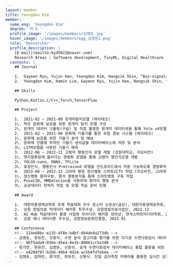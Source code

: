 ```yaml
--- 
layout: member 
title: Yeongdon Kim 
member:
  name_eng: 'Yeongdon Kim'
  degree: 'M.S.'
  profile_image: '/images/members/김영돈.jpg'
  hover_image: '/images/members/egg_김영돈2.png'
  role: 'Researcher'
  profile_description: |
    [E-mail](mailto:kyd5022@naver.com)
    Research Areas : Software development, TinyML, Digital Healthcare
  contents: |
    ## Journal
    
    1.  Gayeon Ryu, Yujin Han, Yeongdon Kim, Hangsik Shin, “Bio-signals and result feature analysis to leverage public polysomnography database integration,” The 64th Korea Society of Medical and Biological Engineering Fall Conference 2024, Swiss Grand Hotel, Seoul, Korea (Nov. 2024)
    2.  Yeongdon Kim, Hamin Lim, Gayeon Ryu, Yujin Han, Hangsik Shin, "Development of a Real-Time Upper Limb Range of Motion Measurement Method Using a Single Depth Measurement Camera", The 55th KIEE Summer Conference, Jeju, Korea (Jul. 2024)
    
    ## Skills
    
    Python,Kotlin,C/C++,Torch,TensorFlow
    
    ## Project
    
    1.  2021-02 ~ 2021-09 흰개미탐지모델 (하이테크)
    1\. 목조 문화제 보호를 위한 흰개미 탐지 모델 구성
    2\. 흰개미 데이터 크롤링(구글) 및 직접 촬영한 흰개미 데이터셋을 통해 Yolo v4모델 학습 및 인퍼런스 작업(라즈베리 파이)
    2.  2021-02 ~ 2021-09 문화제 기울기를 통한 위험 경보 시스템 (하이테크)
    1\. 문화제 보호를 위한 기울기 분석 및 예보
    2\. 문화제 건물에 부착된 기울기 센서값을 데이터베이스에 저장 및 분석
    3\. LSTM모델을 사용한 기울기 예측
    3.  2022-06 ~ 2022-11 고령자 행동인식 모델 개발 (강원대학교, 지오비전)
    1\. 엣지컴퓨팅에 들어가는 경량화 모델을 통해 고령자 행인식모델 개발
    2\. YOLOX-nano, ONNX, TFLite
    3\. 표정인식, 행동인식 Pretrained 모델을 안드로이드에서 적용 가능하도록 경량화작업 진행
    4.  2022-06 ~ 2022-11 고려대 병원 정신병동 스마트CCTV 작업 (지오비전, 고려대학교 병원)
    1\. 정신병동 환자구분, 환자 행동분석을 통해 스마트병동 구축 작업
    2\. PoseC3D, MMDetecion을 사용하여 환자의 행동 분석
    3\. 공공데이터 전처리 작업 및 모델 학습 준비 진행
    
    ## Award
    
    1.  대한의용생체공학회 추계 학술대회 우수 포스터 논문상(금상), 대한의용생체공학회, 2024.11
    2.  강원 정밀의료 빅데이터 해커톤 최우수상, 강원정밀의료사업단, 2022.12
    3.  AI Hub 학습데이터 활용 사업화 아이디어 해커톤 장려상, 한국스마트미디어학회, 2022.04
    4.  강원 애니 데이터톤 우수상, 강원정보문화진흥원, 2022.01
    
    ## Conference
    <!-- 214ed0bc-e135-4f8e-b4bf-db4de9a273db -->
    - 김영돈, 한유진, 신항식. 수면 분석 알고리즘 평가를 위한 다기관 수면다원검사 데이터 세트 구축. 대한전기학회 제56회 하계학술대회. 2025. 7. 16-19; 부산 벡스코; 2025.
    <!-- 8bf5ada9-036e-45ea-8e1b-88061cc5e1d0 -->
    - 류가연, 한유진, 김영돈, 신항식. 공개 수면다원검사 데이터베이스 통합 활용을 위한 생체신호 및 결과 변수 분석. 대한의용생체공학회 2024년 추계학술대회. 2024. 11. 7-9; 서울 스위스 그랜드 호텔; 2024.
    <!-- e428df87-b2b6-49b4-9d24-ac5b4fdfeb4a -->
    - 김영돈, 임하민, 류가연, 한유진, 신항식. 단일 깊이측정 카메라를 활용한 실시간 상지 관절 가동범위 측정 방법 개발. 2024 대한전기학회 제55회 하계학술대회. 2024. 7. 10-13; 제주국제켄벤션센터, 부영호텔&리조트; 2024.
--- 
```

